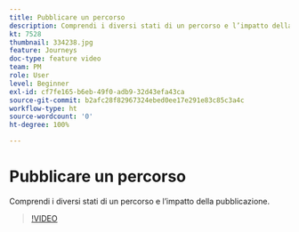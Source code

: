 ```yaml
---
title: Pubblicare un percorso
description: Comprendi i diversi stati di un percorso e l’impatto della pubblicazione.
kt: 7528
thumbnail: 334238.jpg
feature: Journeys
doc-type: feature video
team: PM
role: User
level: Beginner
exl-id: cf7fe165-b6eb-49f0-adb9-32d43efa43ca
source-git-commit: b2afc28f82967324ebed0ee17e291e83c85c3a4c
workflow-type: ht
source-wordcount: '0'
ht-degree: 100%

---
```


# Pubblicare un percorso

Comprendi i diversi stati di un percorso e l’impatto della pubblicazione.

>[!VIDEO](https://video.tv.adobe.com/v/334238?quality=12&learn=on)
